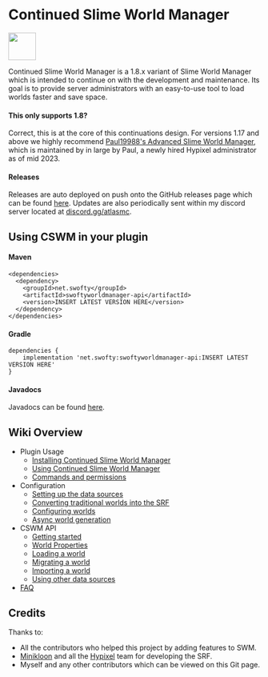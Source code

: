 
# Continued Slime World Manager

[<img src="https://discordapp.com/assets/e4923594e694a21542a489471ecffa50.svg" alt="" height="55" />](https://discord.gg/atlasmc)

Continued Slime World Manager is a 1.8.x variant of Slime World Manager which is intended to continue on with the development and maintenance. Its goal is to provide server administrators with an easy-to-use tool to load worlds faster and save space.

#### This only supports 1.8?
Correct, this is at the core of this continuations design. For versions 1.17 and above we highly recommend [Paul19988's Advanced Slime World Manager](https://github.com/Paul19988/Advanced-Slime-World-Manager), which is maintained by in large by Paul, a newly hired Hypixel administrator as of mid 2023.

#### Releases

Releases are auto deployed on push onto the GitHub releases page which can be found [here](https://github.com/Swofty-Developments/Continued-Slime-World-Manager/releases). Updates are also periodically sent within my discord server located at [discord.gg/atlasmc](discord.gg/atlasmc).

## Using CSWM in your plugin

#### Maven
```  
<dependencies>  
  <dependency>  
    <groupId>net.swofty</groupId>  
    <artifactId>swoftyworldmanager-api</artifactId>  
    <version>INSERT LATEST VERSION HERE</version>  
  </dependency>  
</dependencies>  
```  

#### Gradle
```
dependencies {
    implementation 'net.swofty:swoftyworldmanager-api:INSERT LATEST VERSION HERE'
}
```

#### Javadocs

Javadocs can be found [here](https://swofty-developments.github.io/Continued-Slime-World-Manager/apidocs/).

## Wiki Overview
* Plugin Usage
   * [Installing Continued Slime World Manager](.docs/usage/install.md)
   * [Using Continued Slime World Manager](.docs/usage/using.md)
   * [Commands and permissions](.docs/usage/commands-and-permissions.md)
* Configuration
   * [Setting up the data sources](.docs/config/setup-data-sources.md)
   * [Converting traditional worlds into the SRF](.docs/config/convert-world-to-srf.md)
   * [Configuring worlds](.docs/config/configure-world.md)
   * [Async world generation](.docs/config/async-world-generation.md)
* CSWM API
   * [Getting started](.docs/api/setup-dev.md)
   * [World Properties](.docs/api/properties.md)
   * [Loading a world](.docs/api/load-world.md)
   * [Migrating a world](.docs/api/migrate-world.md)
   * [Importing a world](.docs/api/import-world.md)
   * [Using other data sources](.docs/api/use-data-source.md)
* [FAQ](.docs/faq.md)

## Credits

Thanks to:
* All the contributors who helped this project by adding features to SWM.
* [Minikloon](https://twitter.com/Minikloon) and all the [Hypixel](https://twitter.com/HypixelNetwork) team for developing the SRF.
* Myself and any other contributors which can be viewed on this Git page.
